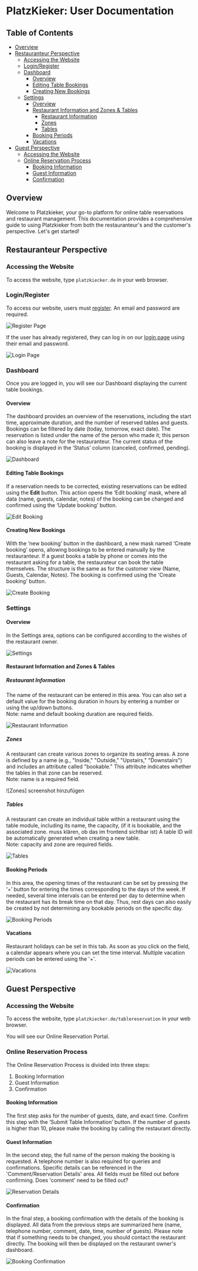 # PlatzKieker: User Documentation

## Table of Contents
- [Overview](#overview)
- [Restauranteur Perspective](#restauranteur-perspective)
    - [Accessing the Website](#accessing-the-website)
    - [Login/Register](#loginregister)
    - [Dashboard](#dashboard)
        - [Overview](#overview)
        - [Editing Table Bookings](#editing-table-bookings)
        - [Creating New Bookings](#creating-new-bookings)
    - [Settings](#settings)
        - [Overview](#overview-1)
        - [Restaurant Information and Zones & Tables](#restaurant-information-and-zones--tables)
            - [Restaurant Information](#restaurant-information)
            - [Zones](#zones)
            - [Tables](#tables)
        - [Booking Periods](#booking-periods)
        - [Vacations](#vacations)
- [Guest Perspective](#guest-perspective)
    - [Accessing the Website](#accessing-the-website-1)
    - [Online Reservation Process](#online-reservation-process)
        - [Booking Information](#booking-information)
        - [Guest Information](#guest-information)
        - [Confirmation](#confirmation)

## Overview

Welcome to Platzkieker, your go-to platform for online table reservations and restaurant management. This documentation provides a comprehensive guide to using Platzkieker from both the restauranteur's and the customer's perspective. Let's get started!

## Restauranteur Perspective

### Accessing the Website

To access the website, type `platzkiecker.de` in your web browser.

### Login/Register

To access our website, users must [register](https://platzkiecker.de/register). An email and password are required.

![Register Page](images/register.png)

If the user has already registered, they can log in on our [login page](https://platzkiecker.de/login) using their email and password.

![Login Page](images/login.png)

### Dashboard

Once you are logged in, you will see our Dashboard displaying the current table bookings.

#### Overview

The dashboard provides an overview of the reservations, including the start time, approximate duration, and the number of reserved tables and guests. Bookings can be filtered by date (today, tomorrow, exact date). The reservation is listed under the name of the person who made it; this person can also leave a note for the restauranteur. The current status of the booking is displayed in the ‘Status’ column (canceled, confirmed, pending).

![Dashboard](images/dashboard.png)

#### Editing Table Bookings

If a reservation needs to be corrected, existing reservations can be edited using the **Edit** button. This action opens the ‘Edit booking’ mask, where all data (name, guests, calendar, notes) of the booking can be changed and confirmed using the ‘Update booking’ button.

![Edit Booking](images/edit_booking.png)

#### Creating New Bookings

With the ‘new booking’ button in the dashboard, a new mask named ‘Create booking’ opens, allowing bookings to be entered manually by the restauranteur. If a guest books a table by phone or comes into the restaurant asking for a table, the restaurateur can book the table themselves. The structure is the same as for the customer view (Name, Guests, Calendar, Notes). The booking is confirmed using the 'Create booking' button.

![Create Booking](images/create_booking.png)

### Settings

#### Overview

In the Settings area, options can be configured according to the wishes of the restaurant owner.

![Settings](images/settings.png)

#### Restaurant Information and Zones & Tables

##### Restaurant Information

The name of the restaurant can be entered in this area. You can also set a default value for the booking duration in hours by entering a number or using the up/down buttons. <br>
Note: name and default booking duration are required fields.

![Restaurant Information](images/restaurant_information.png)

##### Zones

A restaurant can create various zones to organize its seating areas. A zone is defined by a name (e.g., "Inside," "Outside," "Upstairs," "Downstairs") and includes an attribute called "bookable." This attribute indicates whether the tables in that zone can be reserved. <br>
Note: name is a required field.

![Zones] screenshot hinzufügen

##### Tables

A restaurant can create an individual table within a restaurant using the table module, including its name, the capacity, (if it is bookable, and the associated zone. muss klären, ob das im frontend sichtbar ist) A table ID will be automatically generated when creating a new table. <br>
Note: capacity and zone are required fields.

![Tables](images/tables.png)

#### Booking Periods

In this area, the opening times of the restaurant can be set by pressing the ‘+’ button for entering the times corresponding to the days of the week. If needed, several time intervals can be entered per day to determine when the restaurant has its break time on that day. Thus, rest days can also easily be created by not determining any bookable periods on the specific day.


![Booking Periods](images/booking_periods.png)

#### Vacations

Restaurant holidays can be set in this tab. As soon as you click on the field, a calendar appears where you can set the time interval. Multiple vacation periods can be entered using the '+'.

![Vacations](images/vacations.png)

## Guest Perspective

### Accessing the Website

To access the website, type `platzkiecker.de/tablereservation` in your web browser.

You will see our Online Reservation Portal.

### Online Reservation Process

The Online Reservation Process is divided into three steps:
1. Booking Information
2. Guest Information
3. Confirmation

#### Booking Information

The first step asks for the number of guests, date, and exact time. Confirm this step with the ‘Submit Table Information’ button. If the number of guests is higher than 10, please make the booking by calling the restaurant directly.

#### Guest Information

In the second step, the full name of the person making the booking is requested. A telephone number is also required for queries and confirmations. Specific details can be referenced in the 'Comment/Reservation Details' area. All fields must be filled out before confirming.
Does 'comment' need to be filled out?

![Reservation Details](images/reservation.png)

#### Confirmation

In the final step, a booking confirmation with the details of the booking is displayed. All data from the previous steps are summarized here (name, telephone number, comment, date, time, number of guests). Please note that if something needs to be changed, you should contact the restaurant directly. The booking will then be displayed on the restaurant owner's dashboard.

![Booking Confirmation](images/reservation_2.png)
